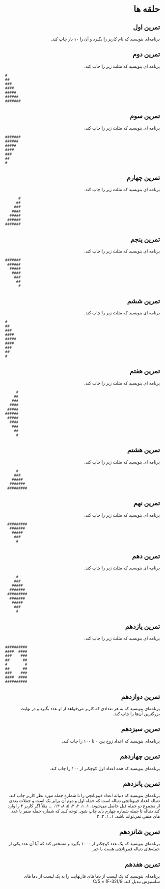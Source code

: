 <div dir="rtl">

# حلقه ها


## تمرین اول

برنامه‌ای بنویسید که نام کاربر را بگیرد و آن را ۱۰ بار چاپ کند.


## تمرین دوم

برنامه ای بنویسید که مثلث زیر را چاپ کند.

<div dir="ltr">

```
#
##
###
####
#####
######
#######
```

</div>

## تمرین سوم

برنامه ای بنویسید که مثلث زیر را چاپ کند.

<div dir="ltr">

```
#######
######
#####
####
###
##
#
```

</div>

## تمرین چهارم

برنامه ای بنویسید که مثلث زیر را چاپ کند.

<div dir="ltr">

```
      #
     ##
    ###
   ####
  #####
 ######
#######
```

</div>


## تمرین پنجم

برنامه ای بنویسید که مثلث زیر را چاپ کند.

<div dir="ltr">

```
#######
 ######
  #####
   ####
    ###
     ##
      #
```

</div>

## تمرین ششم

برنامه ای بنویسید که مثلث زیر را چاپ کند.

<div dir="ltr">

```
#
##
###
####
#####
####
###
##
#
```

</div>


## تمرین هفتم

برنامه ای بنویسید که مثلث زیر را چاپ کند.

<div dir="ltr">

```
     #
    ##
   ###
  ####
 #####
######
 #####
  ####
   ###
    ##
     #
```

</div>


## تمرین هشتم

برنامه ای بنویسید که مثلث زیر را چاپ کند.

<div dir="ltr">

```
     #
    ###
   #####
  #######
 #########
```

</div>


## تمرین نهم

برنامه ای بنویسید که مثلث زیر را چاپ کند.

<div dir="ltr">

```
 #########
  #######
   #####
    ###
     #
```

</div>


## تمرین دهم

برنامه ای بنویسید که مثلث زیر را چاپ کند.

<div dir="ltr">

```
     #
    ###
   #####
  #######
 #########
  #######
   #####
    ###
     #
```

</div>


## تمرین یازدهم

برنامه ای بنویسید که مثلث زیر را چاپ کند.

<div dir="ltr">

```
##########
####  ####
###    ###
##      ##
#        #
##      ##
###    ###
####  ####
##########
```

</div>


## تمرین دوازدهم

برنامه‌ای بنویسید که به هر تعدادی که کاربر می‌خواهد از او عدد بگیرد و در نهایت بزرگترین آن‌ها را چاپ کند.


## تمرین سیزدهم

برنامه‌ای بنویسید که اعداد زوج بین ۰ تا ۱۰۰ را چاپ کند.


## تمرین چهاردهم

برنامه‌ای بنویسید که همه اعداد اول کوچکتر از ۱۰۰ را چاپ کند.


## تمرین پانزدهم

برنامه‌ای بنویسید که دنباله اعداد فیبوناتچی را تا شماره جمله مورد نظر کاربر چاپ کند. دنباله اعداد فیبوناتچی دنباله است که جمله اول و دوم آن برابر یک است و جملات بعدی از مجموع دو جمله قبل حاصل می‌شوند.
۱، ۱، ۲، ۳، ۵، ۸، ۱۳، …
مثلاً اگر کاربر ۴ را وارد کند دنباله تا جمله شماره چهارم باید چاپ شود. توجه کنید که شماره جمله صفر یا عدد های منفی نمی‌تواند باشد.
۱، ۱، ۲، ۳


## تمرین شانزدهم

برنامه‌ای بنویسید که یک عدد کوچکتر از ۱۰۰۰ بگیرد و مشخص کند که آیا آن عدد یکی از جمله‌های دنباله فیبوناتچی هست یا خیر


## تمرین هفدهم

برنامه‌ای بنویسید که یک لیست از دما های فارنهایت را به یک لیست از دما های سلسیوس تبدیل کند.
C/5 = (F-32)/9
</div>